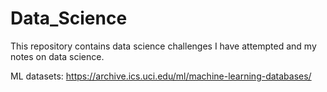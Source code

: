 # Data_Science
This repository contains data science challenges I have attempted and my notes on data science.

 ML datasets: https://archive.ics.uci.edu/ml/machine-learning-databases/
